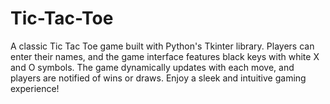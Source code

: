 # Tic-Tac-Toe
A classic Tic Tac Toe game built with Python's Tkinter library. Players can enter their names, and the game interface features black keys with white X and O symbols. The game dynamically updates with each move, and players are notified of wins or draws. Enjoy a sleek and intuitive gaming experience!
